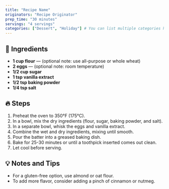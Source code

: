 ```yaml
---
title: "Recipe Name"
originators: "Recipe Originator"
prep_time: "30 minutes"
servings: "4 servings"
categories: ["Dessert", "Holiday"] # You can list multiple categories here
---
```


## 📝 **Ingredients**
- **1 cup flour** — (optional note: use all-purpose or whole wheat)
- **2 eggs** — (optional note: room temperature)
- **1/2 cup sugar**
- **1 tsp vanilla extract**
- **1/2 tsp baking powder**
- **1/4 tsp salt**

## 🔥 **Steps**
1. Preheat the oven to 350°F (175°C).
2. In a bowl, mix the dry ingredients (flour, sugar, baking powder, and salt).
3. In a separate bowl, whisk the eggs and vanilla extract.
4. Combine the wet and dry ingredients, mixing until smooth.
5. Pour the batter into a greased baking dish.
6. Bake for 25-30 minutes or until a toothpick inserted comes out clean.
7. Let cool before serving.

## 💡 **Notes and Tips**
- For a gluten-free option, use almond or oat flour.
- To add more flavor, consider adding a pinch of cinnamon or nutmeg.

